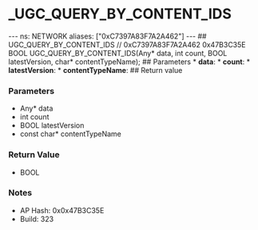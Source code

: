 # _UGC_QUERY_BY_CONTENT_IDS

--- ns: NETWORK aliases: ["0xC7397A83F7A2A462"] --- ## UGC_QUERY_BY_CONTENT_IDS  // 0xC7397A83F7A2A462 0x47B3C35E BOOL UGC_QUERY_BY_CONTENT_IDS(Any* data, int count, BOOL latestVersion, char* contentTypeName);   ## Parameters * **data**: * **count**: * **latestVersion**: * **contentTypeName**:  ## Return value

### Parameters
* Any* data
* int count
* BOOL latestVersion
* const char* contentTypeName

### Return Value
* BOOL

### Notes
* AP Hash: 0x0x47B3C35E
* Build: 323

